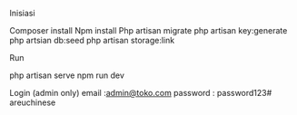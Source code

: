 Inisiasi

Composer install
Npm install
Php artisan migrate
php artisan key:generate
php artsian db:seed
php artisan storage:link

Run

php artisan serve
npm run dev

Login (admin only)
email :admin@toko.com
password : password123# areuchinese
